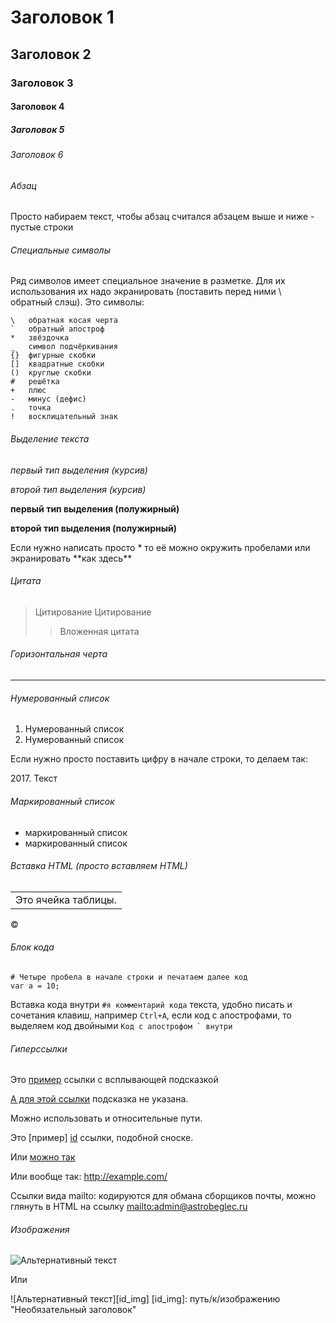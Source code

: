 # Заголовок 1 #
## Заголовок 2
### Заголовок 3
#### Заголовок 4
##### Заголовок 5
###### Заголовок 6

###### Абзац

Просто набираем текст, чтобы абзац считался абзацем выше и ниже - пустые строки

###### Специальные символы

Ряд символов имеет специальное значение в разметке. Для их использования их надо экранировать (поставить перед ними \\ обратный слэш). Это символы:

	\   обратная косая черта
	`   обратный апостроф
	*   звёздочка
	_   символ подчёркивания
	{}  фигурные скобки
	[]  квадратные скобки
	()  круглые скобки
	#   решётка
	+   плюс
	-   минус (дефис)
	.   точка
	!   восклицательный знак

###### Выделение текста

*первый тип выделения (курсив)*

_второй тип выделения (курсив)_

**первый тип выделения (полужирный)**

__второй тип выделения (полужирный)__

Если нужно написать просто * то её можно окружить пробелами или экранировать \*\*как здесь\*\*

###### Цитата

> Цитирование
> Цитирование
>> Вложенная цитата


###### Горизонтальная черта

* * *

###### Нумерованный список

1. Нумерованный список
1. Нумерованный список

Если нужно просто поставить цифру в начале строки, то делаем так:

2017\. Текст

###### Маркированный список

+ маркированный список
+ маркированный список

###### Вставка HTML (просто вставляем HTML)

<table>
<tr>
<td>Это ячейка таблицы.</td>
</tr>
</table>

&copy; 

###### Блок кода
    # Четыре пробела в начале строки и печатаем далее код
    var a = 10;

Вставка кода внутри `#я комментарий кода` текста, удобно писать и сочетания клавиш, например `Ctrl+A`, если код с апострофами, то выделяем код двойными `` Код с апострофом ` внутри ``


###### Гиперссылки

Это [пример](http://example.com/ "заголовок") ссылки с всплывающей подсказкой

[А для этой ссылки](http://example.net/) подсказка не указана.


[id]: http://example.com/ "Заголовок сноски"
[можно так]:	http://example.com/

Можно использовать и относительные пути.

Это [пример] [id] ссылки, подобной сноске.

Или [можно так][]

Или вообще так: <http://example.com/>

Ссылки вида mailto: кодируются для обмана сборщиков почты, можно глянуть в HTML на ссылку <mailto:admin@astrobeglec.ru>

###### Изображения

![Альтернативный текст](/путь/к/изображению.jpg "Подпись при наведении мыши, заголовок")

Или

![Альтернативный текст][id_img]
[id_img]: путь/к/изображению  "Необязательный заголовок"





